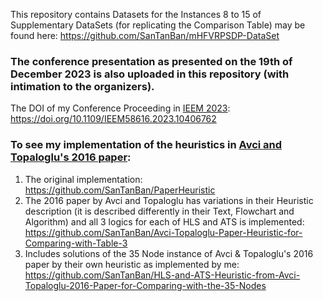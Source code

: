 This repository contains Datasets for the Instances 8 to 15 of 
Supplementary DataSets (for replicating the Comparison Table) may be found here: https://github.com/SanTanBan/mHFVRPSDP-DataSet

### The conference presentation as presented on the 19th of December 2023 is also uploaded in this repository (with intimation to the organizers).

The DOI of my Conference Proceeding in [IEEM 2023](https://ieem.org/): https://doi.org/10.1109/IEEM58616.2023.10406762

### To see my implementation of the heuristics in [Avci and Topaloglu's 2016 paper](https://doi.org/10.1016/j.eswa.2016.01.038):
1. The original implementation: https://github.com/SanTanBan/PaperHeuristic
2. The 2016 paper by Avci and Topaloglu has variations in their Heuristic description (it is described differently in their Text, Flowchart and Algorithm) and all 3 logics for each of HLS and ATS is implemented: https://github.com/SanTanBan/Avci-Topaloglu-Paper-Heuristic-for-Comparing-with-Table-3
3. Includes solutions of the 35 Node instance of Avci & Topaloglu's 2016 paper by their own heuristic as implemented by me: https://github.com/SanTanBan/HLS-and-ATS-Heuristic-from-Avci-Topaloglu-2016-Paper-for-Comparing-with-the-35-Nodes
